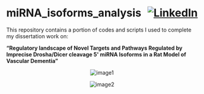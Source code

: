 <h1 align="left" style="display: flex; justify-content: space-between; align-items: center;">
  miRNA_isoforms_analysis
  <a href="https://www.linkedin.com/in/sourabh71kumawat/" target="_blank" style="margin-left: auto;">
    <img src="https://img.shields.io/badge/LinkedIn--blue?style=for-the-badge&logo=linkedin&logoColor=white" alt="LinkedIn">
  </a>
</h1>

<p>This repository contains a portion of codes and scripts I used to complete my dissertation work on:</p>

**“Regulatory landscape of Novel Targets and Pathways Regulated by Imprecise Drosha/Dicer cleavage 5' miRNA Isoforms in a Rat Model of Vascular Dementia”**

<p align="center">
  <img src="https://github.com/user-attachments/assets/bfb298c4-0daa-4e03-b5c4-64c411b423a5" alt="image1" />
</p>
<p align="center">
  <img src="https://github.com/user-attachments/assets/54e8ce19-2892-4d9d-aafc-21e22193f19e" alt="image2" />
</p>

